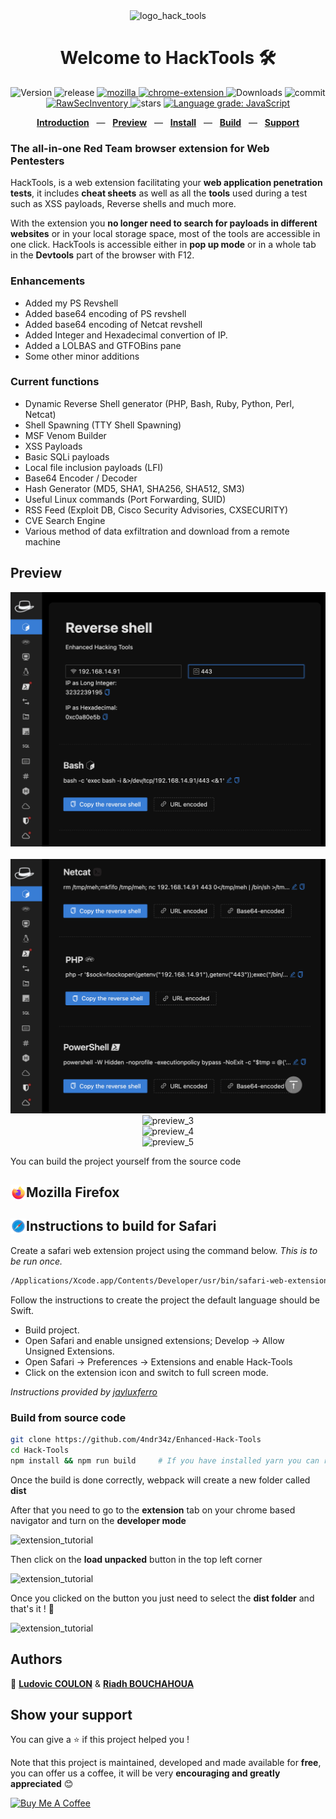 <div align="center">
  <img alt="logo_hack_tools" src="https://i.postimg.cc/GtLdZ2rZ/noun-Panama-hat-1454601.png" />
  <h1>Welcome to HackTools 🛠</h1>
  <p>
    <img alt="Version" src="https://img.shields.io/badge/version-0.3.8-blue.svg?cacheSeconds=2592000&style=for-the-badge" />
    <img alt="release" src="https://img.shields.io/github/v/release/LasCC/Hack-Tools?color=yellow&style=for-the-badge" />
    <a href="https://addons.mozilla.org/en-US/firefox/addon/hacktools" target="_blank">
      <img alt="mozilla" src="https://img.shields.io/amo/v/hacktools?color=purple&label=mozilla%20addons&logo=mozilla&style=for-the-badge" />
    </a>
    <a href="https://chrome.google.com/webstore/detail/hack-tools/cmbndhnoonmghfofefkcccljbkdpamhi?hl=en" target="_blank">
      <img alt="chrome-extension" src="https://img.shields.io/chrome-web-store/v/cmbndhnoonmghfofefkcccljbkdpamhi?style=for-the-badge" />
    </a>
    <img alt="Downloads" src="https://img.shields.io/github/downloads/LasCC/Hack-Tools/total.svg?style=for-the-badge" />
    <img alt="commit" src="https://img.shields.io/github/last-commit/LasCC/Hack-Tools?style=for-the-badge" />
    <a href="https://inventory.rawsec.ml/" target="_blank">
      <img alt="RawSecInventory" src="https://inventory.raw.pm/img/badges/Rawsec-inventoried-FF5050_for-the-badge.svg" />
    <a/>
    <img alt="stars" src="https://img.shields.io/github/stars/LasCC/Hack-Tools?style=social" />
    <a href="https://lgtm.com/projects/g/LasCC/Hack-Tools/context:javascript">
      <img alt="Language grade: JavaScript" src="https://img.shields.io/lgtm/grade/javascript/g/LasCC/Hack-Tools.svg?logo=lgtm&logoWidth=18"/>
    </a>
  </p>
  <p align="center">
    <a href="#the-all-in-one-red-team-browser-extension-for-web-pentesters"><b>Introduction</b></a>
    &nbsp;&nbsp;&mdash;&nbsp;&nbsp;
    <a href="#preview"><b>Preview</b></a>
    &nbsp;&nbsp;&mdash;&nbsp;&nbsp;
    <a href="#install-the-extension"><b>Install</b></a>
    &nbsp;&nbsp;&mdash;&nbsp;&nbsp;
    <a href="#build-from-source-code"><b>Build</b></a>
    &nbsp;&nbsp;&mdash;&nbsp;&nbsp;
    <a href="#show-your-support"><b>Support</b></a>
  </p>
</div>

### The all-in-one Red Team browser extension for **Web Pentesters**

HackTools, is a web extension facilitating your **web application penetration tests**, it includes **cheat sheets** as well as all the **tools** used during a test such as XSS payloads, Reverse shells and much more.

With the extension you **no longer need to search for payloads in different websites** or in your local storage space, most of the tools are accessible in one click. HackTools is accessible either in **pop up mode** or in a whole tab in the **Devtools** part of the browser with F12.

### Enhancements
- Added my PS Revshell
- Added base64 encoding of PS revshell
- Added base64 encoding of Netcat revshell
- Added Integer and Hexadecimal convertion of IP.
- Added a LOLBAS and GTFOBins pane
- Some other minor additions

### Current functions

- Dynamic Reverse Shell generator (PHP, Bash, Ruby, Python, Perl, Netcat)
- Shell Spawning (TTY Shell Spawning)
- MSF Venom Builder
- XSS Payloads
- Basic SQLi payloads
- Local file inclusion payloads (LFI)
- Base64 Encoder / Decoder
- Hash Generator (MD5, SHA1, SHA256, SHA512, SM3)
- Useful Linux commands (Port Forwarding, SUID)
- RSS Feed (Exploit DB, Cisco Security Advisories, CXSECURITY)
- CVE Search Engine
- Various method of data exfiltration and download from a remote machine

## Preview

<div align='center'>
  <img alt="preview_1" src="https://raw.githubusercontent.com/4ndr34z/Enhanced-Hack-Tools/master/eht.png" />
</div>
<br>
<div align='center'>
  <img alt="preview_2" src="https://raw.githubusercontent.com/4ndr34z/Enhanced-Hack-Tools/master/eht2.png" />
</div>

<div align='center'>
  <img alt="preview_3" src="https://i.imgur.com/wJr1xYX.png" />
</div>

<div align='center'>
  <img alt="preview_4" src="https://i.imgur.com/bh896v1.png" />
</div>

<div align='center'>
  <img alt="preview_5" src="https://i.imgur.com/dMvkn0g.png" />
</div>




You can build the project yourself from the source code

<h2> 
  <img src="https://raw.githubusercontent.com/edent/SuperTinyIcons/master/images/svg/firefox.svg" alt="firefox_icon" title='Firefox' width="25" height="25" style="float:left;" /> 
  Mozilla Firefox
</h2>



<h2> 
  <img src="https://raw.githubusercontent.com/edent/SuperTinyIcons/master/images/svg/safari.svg" alt="safari_icon" title='Safari' width="25" height="25" style="float:left;" /> 
  Instructions to build for Safari
</h2>

Create a safari web extension project using the command below. *This is to be run once.*

```bash
/Applications/Xcode.app/Contents/Developer/usr/bin/safari-web-extension-converter dist
```

Follow the instructions to create the project the default language should be Swift.

- Build project.
- Open Safari and enable unsigned extensions; Develop -> Allow Unsigned Extensions.
- Open Safari -> Preferences -> Extensions and enable Hack-Tools
- Click on the extension icon and switch to full screen mode.

*Instructions provided by [jayluxferro](https://github.com/LasCC/Hack-Tools/issues/88)*

### Build from source code

```bash
git clone https://github.com/4ndr34z/Enhanced-Hack-Tools
cd Hack-Tools
npm install && npm run build     # If you have installed yarn you can replace npm with yarn
```

Once the build is done correctly, webpack will create a new folder called **dist**

After that you need to go to the **extension** tab on your chrome based navigator and turn on the **developer mode**

<img alt="extension_tutorial" src="https://i.imgur.com/0GRfu2K.png" />

Then click on the **load unpacked** button in the top left corner

<img alt="extension_tutorial" src="https://i.imgur.com/q41GeAb.png" />

Once you clicked on the button you just need to select the **dist folder** and that's it ! 🎉

<img alt="extension_tutorial" src="https://i.imgur.com/mL4TVu0.png" />

## Authors

👤 <a href="http://github.com/LasCC" alt="Github_account_Ludovic_COULON">**Ludovic COULON**<a/> & <a href="http://github.com/rb-x" alt="Github_account_Riadh_BOUCHAHOUA">**Riadh BOUCHAHOUA**<a/>

## Show your support

You can give a ⭐️ if this project helped you !

Note that this project is maintained, developed and made available for **free**, you can offer us a coffee, it will be very **encouraging and greatly appreciated** 😊

<a href="https://www.paypal.me/hacktoolsEXT" target="_blank"><img src="https://www.buymeacoffee.com/assets/img/custom_images/orange_img.png" alt="Buy Me A Coffee" style="height: 41px !important;width: 174px !important"></a>
